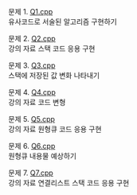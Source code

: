 문제 1. [Q1.cpp](https://github.com/dapin1490/study-note/blob/main/3%20-%201%20note/data%20structure/mid%20test/Q1.cpp)   
유사코드로 서술된 알고리즘 구현하기   
   
문제 2. [Q2.cpp](https://github.com/dapin1490/study-note/blob/main/3%20-%201%20note/data%20structure/mid%20test/Q2.cpp)   
강의 자료 스택 코드 응용 구현   
   
문제 3. [Q3.cpp](https://github.com/dapin1490/study-note/blob/main/3%20-%201%20note/data%20structure/mid%20test/Q3.cpp)   
스택에 저장된 값 변화 나타내기   
   
문제 4. [Q4.cpp](https://github.com/dapin1490/study-note/blob/main/3%20-%201%20note/data%20structure/mid%20test/Q4.cpp)   
강의 자료 코드 변형   
   
문제 5. [Q5.cpp](https://github.com/dapin1490/study-note/blob/main/3%20-%201%20note/data%20structure/mid%20test/Q5.cpp)   
강의 자료 원형큐 코드 응용 구현   
   
문제 6. [Q6.cpp](https://github.com/dapin1490/study-note/blob/main/3%20-%201%20note/data%20structure/mid%20test/Q6.cpp)   
원형큐 내용물 예상하기   
   
문제 7. [Q7.cpp](https://github.com/dapin1490/study-note/blob/main/3%20-%201%20note/data%20structure/mid%20test/Q7.cpp)   
강의 자료 연결리스트 스택 코드 응용 구현   
   
